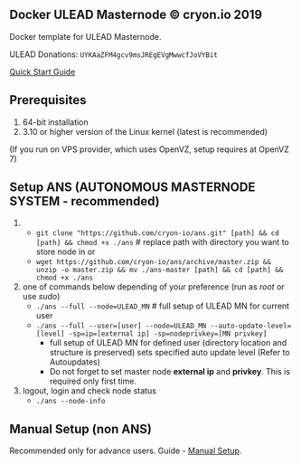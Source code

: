 ## Docker ULEAD Masternode © cryon.io 2019

Docker template for ULEAD Masternode.


ULEAD Donations: `UYKAaZFM4gcv9msJREgEVgMwwcfJoVYBit`

[Quick Start Guide](https://github.com/cryon-io/docker-ulead-mn/wiki/Quickstart---ANS)

## Prerequisites 

1. 64-bit installation
2. 3.10 or higher version of the Linux kernel (latest is recommended)

(If you run on VPS provider, which uses OpenVZ, setup requires at OpenVZ 7)

## Setup ANS (AUTONOMOUS MASTERNODE SYSTEM - recommended)

1. - `git clone "https://github.com/cryon-io/ans.git" [path] && cd [path] && chmod +x ./ans` # replace path with directory you want to store node in
   or 
   - `wget https://github.com/cryon-io/ans/archive/master.zip && unzip -o master.zip && mv ./ans-master [path] && cd [path] && chmod +x ./ans`
2. one of commands below depending of your preference (run as *root* or use *sudo*)
    - `./ans --full --node=ULEAD_MN` # full setup of ULEAD MN for current user
    - `./ans --full --user=[user] --node=ULEAD_MN --auto-update-level=[level] -sp=ip=[external ip] -sp=nodeprivkey=[MN privkey]` 
        * full setup of ULEAD MN for defined user (directory location and structure is preserved) sets specified auto update level (Refer to Autoupdates)
        * Do not forget to set master node **external ip** and **privkey**. This is required only first time.
3.  logout, login and check node status
    - `./ans --node-info`

## Manual Setup (non ANS)

Recommended only for advance users. Guide - [Manual Setup](https://github.com/cryon-io/docker-ulead-mn/wiki/Manual-Setup).

